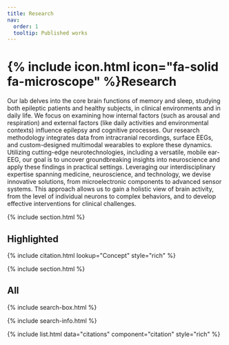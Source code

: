 ```yaml
---
title: Research
nav:
  order: 1
  tooltip: Published works
---
```


# {% include icon.html icon="fa-solid fa-microscope" %}Research

Our lab delves into the core brain functions of memory and sleep, studying both epileptic patients and healthy subjects, in clinical environments and in daily life. We focus on examining how internal factors (such as arousal and respiration) and external factors (like daily activities and environmental contexts) influence epilepsy and cognitive processes. Our research methodology integrates data from intracranial recordings, surface EEGs, and custom-designed multimodal wearables to explore these dynamics. Utilizing cutting-edge neurotechnologies, including a versatile, mobile ear-EEG, our goal is to uncover groundbreaking insights into neuroscience and apply these findings in practical settings. Leveraging our interdisciplinary expertise spanning medicine, neuroscience, and technology, we devise innovative solutions, from microelectronic components to advanced sensor systems. This approach allows us to gain a holistic view of brain activity, from the level of individual neurons to complex behaviors, and to develop effective interventions for clinical challenges.

{% include section.html %}

## Highlighted

{% include citation.html lookup="Concept" style="rich" %}

{% include section.html %}

## All

{% include search-box.html %}

{% include search-info.html %}

{% include list.html data="citations" component="citation" style="rich" %}
